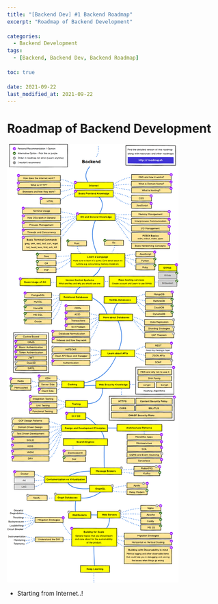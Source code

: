 ```yaml
---
title: "[Backend Dev] #1 Backend Roadmap"
excerpt: "Roadmap of Backend Development"

categories:
  - Backend Development
tags:
  - [Backend, Backend Dev, Backend Roadmap]

toc: true

date: 2021-09-22
last_modified_at: 2021-09-22
---
```


# Roadmap of Backend Development

![Backend Roadmap](/assets/images/backendRoadmap.png)

- Starting from Internet..!